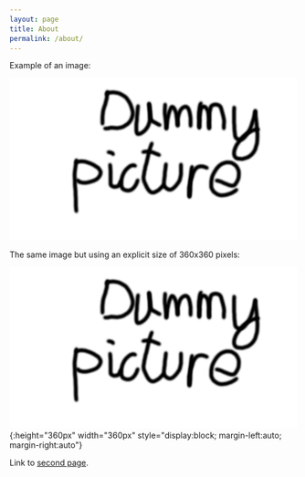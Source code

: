 ```yaml
---
layout: page
title: About
permalink: /about/
---
```


Example of an image:

![dummy](assets/images/dummy.png)

The same image but using an explicit size of 360x360 pixels:

![dummy2](assets/images/dummy.png){:height="360px" width="360px" style="display:block; margin-left:auto; margin-right:auto"}

Link to [second page](second.md).
